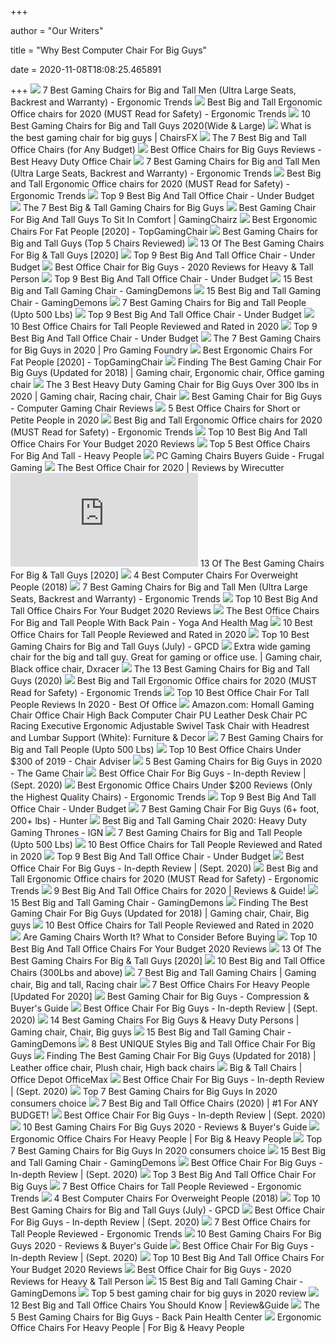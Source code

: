 +++
        
author = "Our Writers"
        
title = "Why Best Computer Chair For Big Guys"
        
date = 2020-11-08T18:08:25.465891
        
+++
[ ![](http://ergonomictrends.com/wp-content/uploads/2019/02/best-gaming-chairs-big-tall-men.jpg)](http://ergonomictrends.com/wp-content/uploads/2019/02/best-gaming-chairs-big-tall-men.jpg) 7 Best Gaming Chairs for Big and Tall Men (Ultra Large Seats, Backrest and  Warranty) - Ergonomic Trends
[ ![](http://ergonomictrends.com/wp-content/uploads/2018/06/best-big-and-tall-office-chairs.jpg)](http://ergonomictrends.com/wp-content/uploads/2018/06/best-big-and-tall-office-chairs.jpg) Best Big and Tall Ergonomic Office chairs for 2020 (MUST Read for Safety) -  Ergonomic Trends
[ ![](https://www.pcguide.com/wp-content/uploads/2019/05/best-gaming-chair-for-big-guys-1200x675.jpg)](https://www.pcguide.com/wp-content/uploads/2019/05/best-gaming-chair-for-big-guys-1200x675.jpg) 10 Best Gaming Chairs for Big and Tall Guys 2020(Wide & Large)
[ ![](https://chairsfx.com/wp-content/uploads/2020/03/best-400-lbs-gaming-chairs.jpg)](https://chairsfx.com/wp-content/uploads/2020/03/best-400-lbs-gaming-chairs.jpg) What is the best gaming chair for big guys | ChairsFX
[ ![](https://techguided.com/wp-content/uploads/2018/08/best-big-and-tall-office-chairs.jpg)](https://techguided.com/wp-content/uploads/2018/08/best-big-and-tall-office-chairs.jpg) The 7 Best Big and Tall Office Chairs (for Any Budget)
[ ![](https://www.heavyduty.life/wp-content/uploads/2019/02/Flash-Furniture-HERCULES-Series-Big-Tall-500-lb.-Rated-Black-Leather-Executive-Swivel-Chair-with-Extra-Wide-Seat.jpg)](https://www.heavyduty.life/wp-content/uploads/2019/02/Flash-Furniture-HERCULES-Series-Big-Tall-500-lb.-Rated-Black-Leather-Executive-Swivel-Chair-with-Extra-Wide-Seat.jpg) Best Office Chairs for Big Guys Reviews - Best Heavy Duty Office Chair
[ ![](http://ergonomictrends.com/wp-content/uploads/2020/05/anda-seat-kaiser-chair-review-amz.jpg)](http://ergonomictrends.com/wp-content/uploads/2020/05/anda-seat-kaiser-chair-review-amz.jpg) 7 Best Gaming Chairs for Big and Tall Men (Ultra Large Seats, Backrest and  Warranty) - Ergonomic Trends
[ ![](http://ergonomictrends.com/wp-content/uploads/2018/06/Reficcer-High-Back-Chair-review.jpg)](http://ergonomictrends.com/wp-content/uploads/2018/06/Reficcer-High-Back-Chair-review.jpg) Best Big and Tall Ergonomic Office chairs for 2020 (MUST Read for Safety) -  Ergonomic Trends
[ ![](https://officechairjudge.com/wp-content/uploads/2017/09/BestMassage-High-Back-Big-and-Tall-Office-Chair.jpg?x61104)](https://officechairjudge.com/wp-content/uploads/2017/09/BestMassage-High-Back-Big-and-Tall-Office-Chair.jpg?x61104) Top 9 Best Big And Tall Office Chair - Under Budget
[ ![](https://techguided.com/wp-content/uploads/2019/09/Best-Big-Tall-Gaming-Chairs-for-Big-Guys.jpg)](https://techguided.com/wp-content/uploads/2019/09/Best-Big-Tall-Gaming-Chairs-for-Big-Guys.jpg) The 7 Best Big & Tall Gaming Chairs for Big Guys
[ ![](https://www.gamingchairz.com/wp-content/uploads/2018/11/gaming-chairs-243_363.jpg)](https://www.gamingchairz.com/wp-content/uploads/2018/11/gaming-chairs-243_363.jpg) Best Gaming Chair For Big And Tall Guys To Sit In Comfort | GamingChairz
[ ![](https://images-na.ssl-images-amazon.com/images/I/417PiAiE5bL.jpg)](https://images-na.ssl-images-amazon.com/images/I/417PiAiE5bL.jpg) Best Ergonomic Chairs For Fat People [2020] - TopGamingChair
[ ![](https://www.gentlery.com/wp-content/uploads/2017/06/4.jpg)](https://www.gentlery.com/wp-content/uploads/2017/06/4.jpg) Best Gaming Chairs for Big and Tall Guys (Top 5 Chairs Reviewed)
[ ![](https://www.toolsofmen.com/wp-content/uploads/2017/06/best-gaming-chairs-for-big-and-tall-guys.jpg)](https://www.toolsofmen.com/wp-content/uploads/2017/06/best-gaming-chairs-for-big-and-tall-guys.jpg) 13 Of The Best Gaming Chairs For Big & Tall Guys [2020]
[ ![](https://officechairjudge.com/wp-content/uploads/2019/06/YAMASORO-Ergonomic-Executive-Office-Chair-Black.jpg?x61104)](https://officechairjudge.com/wp-content/uploads/2019/06/YAMASORO-Ergonomic-Executive-Office-Chair-Black.jpg?x61104) Top 9 Best Big And Tall Office Chair - Under Budget
[ ![](https://bestratedofficechair.com/wp-content/uploads/2019/01/gaming-chair-for-big-guys-e1564715081266-219x300.jpg)](https://bestratedofficechair.com/wp-content/uploads/2019/01/gaming-chair-for-big-guys-e1564715081266-219x300.jpg) Best Office Chair for Big Guys - 2020 Reviews for Heavy & Tall Person
[ ![](https://officechairjudge.com/wp-content/uploads/2017/09/KILLABEE-Big-and-Tall-400lb-Memory-Foam-Gaming-Chair.jpg?x61104)](https://officechairjudge.com/wp-content/uploads/2017/09/KILLABEE-Big-and-Tall-400lb-Memory-Foam-Gaming-Chair.jpg?x61104) Top 9 Best Big And Tall Office Chair - Under Budget
[ ![](https://gamingdemons.com/wp-content/uploads/2019/03/15-Best-Gaming-Chairs-for-Big-Guys-Review-and-Buying-Guide.jpg)](https://gamingdemons.com/wp-content/uploads/2019/03/15-Best-Gaming-Chairs-for-Big-Guys-Review-and-Buying-Guide.jpg) 15 Best Big and Tall Gaming Chair - GamingDemons
[ ![](https://gamingdemons.com/wp-content/uploads/2018/04/Ficmax-Ergonomic-High-back-Large-Size-Office-Desk-Chair-Swivel-Black-PC-Gaming-Chair-with-Lumbar-Massage-Support-and-Retractible-Footrest.jpg)](https://gamingdemons.com/wp-content/uploads/2018/04/Ficmax-Ergonomic-High-back-Large-Size-Office-Desk-Chair-Swivel-Black-PC-Gaming-Chair-with-Lumbar-Massage-Support-and-Retractible-Footrest.jpg) 15 Best Big and Tall Gaming Chair - GamingDemons
[ ![](https://cdn.shopify.com/s/files/1/1640/2231/files/turntable_2020_OM_pu_stealth_2-min.jpg)](https://cdn.shopify.com/s/files/1/1640/2231/files/turntable_2020_OM_pu_stealth_2-min.jpg) 7 Best Gaming Chairs for Big and Tall People (Upto 500 Lbs)
[ ![](https://officechairjudge.com/wp-content/uploads/2017/09/Sadie-Big-and-Tall-Office-Computer-Chair.jpg?x61104)](https://officechairjudge.com/wp-content/uploads/2017/09/Sadie-Big-and-Tall-Office-Computer-Chair.jpg?x61104) Top 9 Best Big And Tall Office Chair - Under Budget
[ ![](https://www.theworkbuzz.com/wp-content/uploads/2020/02/best-office-chairs-for-tall-people.jpg)](https://www.theworkbuzz.com/wp-content/uploads/2020/02/best-office-chairs-for-tall-people.jpg) 10 Best Office Chairs for Tall People Reviewed and Rated in 2020
[ ![](https://officechairjudge.com/wp-content/uploads/2019/06/La-Z-Boy-Delano-Big-Tall-Executive-Bonded-Leather-Office-Chair.jpg?x61104)](https://officechairjudge.com/wp-content/uploads/2019/06/La-Z-Boy-Delano-Big-Tall-Executive-Bonded-Leather-Office-Chair.jpg?x61104) Top 9 Best Big And Tall Office Chair - Under Budget
[ ![](https://pgfoundry.org/wp-content/uploads/2020/09/Gaming-Chair-For-Big-Guys.jpg)](https://pgfoundry.org/wp-content/uploads/2020/09/Gaming-Chair-For-Big-Guys.jpg) The 7 Best Gaming Chairs for Big Guys in 2020 | Pro Gaming Foundry
[ ![](https://topgamingchair.com/wp-content/uploads/2019/02/x_seating_office-desk-chairs_leap-plus-chair_reference.png)](https://topgamingchair.com/wp-content/uploads/2019/02/x_seating_office-desk-chairs_leap-plus-chair_reference.png) Best Ergonomic Chairs For Fat People [2020] - TopGamingChair
[ ![](https://i.pinimg.com/originals/90/93/d2/9093d259154cc9a92740679b31c01942.png)](https://i.pinimg.com/originals/90/93/d2/9093d259154cc9a92740679b31c01942.png) Finding The Best Gaming Chair For Big Guys (Updated for 2018) | Gaming chair,  Ergonomic chair, Office gaming chair
[ ![](https://i.pinimg.com/originals/49/5d/ce/495dcebc6625d5b5d2f0bc6ae145ee65.jpg)](https://i.pinimg.com/originals/49/5d/ce/495dcebc6625d5b5d2f0bc6ae145ee65.jpg) The 3 Best Heavy Duty Gaming Chair for Big Guys Over 300 lbs in 2020 |  Gaming chair, Racing chair, Chair
[ ![](https://www.heavyduty.life/wp-content/uploads/2019/02/Best-Gaming-Chair-for-Big-Guys-Computer-Gaming-Chair-Reviews.jpg)](https://www.heavyduty.life/wp-content/uploads/2019/02/Best-Gaming-Chair-for-Big-Guys-Computer-Gaming-Chair-Reviews.jpg) Best Gaming Chair for Big Guys - Computer Gaming Chair Reviews
[ ![](https://www.btod.com/blog/wp-content/uploads/2020/01/best-office-chairs-small-petite-blog-header.jpg)](https://www.btod.com/blog/wp-content/uploads/2020/01/best-office-chairs-small-petite-blog-header.jpg) 5 Best Office Chairs for Short or Petite People in 2020
[ ![](http://ergonomictrends.com/wp-content/uploads/2018/06/YAMASORO-Ergonomic-High-Back-Chair-review.jpg)](http://ergonomictrends.com/wp-content/uploads/2018/06/YAMASORO-Ergonomic-High-Back-Chair-review.jpg) Best Big and Tall Ergonomic Office chairs for 2020 (MUST Read for Safety) -  Ergonomic Trends
[ ![](https://images-na.ssl-images-amazon.com/images/I/91HWR56Yf0L._SL500_.jpg)](https://images-na.ssl-images-amazon.com/images/I/91HWR56Yf0L._SL500_.jpg) Top 10 Best Big And Tall Office Chairs For Your Budget 2020 Reviews
[ ![](https://removeandreplace.com/wp-content/uploads/2015/08/Boss-B991-CP-Heavy-Duty-Double-Plush-Caressoftplus-Chair-350-Pound.jpg)](https://removeandreplace.com/wp-content/uploads/2015/08/Boss-B991-CP-Heavy-Duty-Double-Plush-Caressoftplus-Chair-350-Pound.jpg) Top 5 Best Office Chairs For Big And Tall - Heavy People
[ ![](https://www.frugalgaming.org/wp-content/uploads/2016/12/Denville-Bonded-Leather-Big-and-Tall-Manager.jpg)](https://www.frugalgaming.org/wp-content/uploads/2016/12/Denville-Bonded-Leather-Big-and-Tall-Manager.jpg) PC Gaming Chairs Buyers Guide - Frugal Gaming
[ ![](https://cdn.thewirecutter.com/wp-content/media/2020/09/officechairs-2048px-9607.jpg?auto=webp&crop=1.91:1&width=1200)](https://cdn.thewirecutter.com/wp-content/media/2020/09/officechairs-2048px-9607.jpg?auto=webp&crop=1.91:1&width=1200) The Best Office Chair for 2020 | Reviews by Wirecutter
[ ![](https://www.toolsofmen.com/wp-content/plugins/aawp/public/image.php?url=aHR0cHM6Ly9tLm1lZGlhLWFtYXpvbi5jb20vaW1hZ2VzL0kvNDEzQ1JxdkxPZUwuanBn)](https://www.toolsofmen.com/wp-content/plugins/aawp/public/image.php?url=aHR0cHM6Ly9tLm1lZGlhLWFtYXpvbi5jb20vaW1hZ2VzL0kvNDEzQ1JxdkxPZUwuanBn) 13 Of The Best Gaming Chairs For Big & Tall Guys [2020]
[ ![](https://www.officemator.com/wp-content/uploads/2018/07/flash-furniture-hercules-review.jpg)](https://www.officemator.com/wp-content/uploads/2018/07/flash-furniture-hercules-review.jpg)  4 Best Computer Chairs For Overweight People (2018)
[ ![](http://ergonomictrends.com/wp-content/uploads/2020/02/killabee-reclining-gaming-chair-review.jpg)](http://ergonomictrends.com/wp-content/uploads/2020/02/killabee-reclining-gaming-chair-review.jpg) 7 Best Gaming Chairs for Big and Tall Men (Ultra Large Seats, Backrest and  Warranty) - Ergonomic Trends
[ ![](https://images-na.ssl-images-amazon.com/images/I/917dURrmIyL._SL500_.jpg)](https://images-na.ssl-images-amazon.com/images/I/917dURrmIyL._SL500_.jpg) Top 10 Best Big And Tall Office Chairs For Your Budget 2020 Reviews
[ ![](https://www.yogaandhealthmag.co.uk/wp-content/uploads/2020/01/Best-Big-and-Tall-Office-Chair.jpg)](https://www.yogaandhealthmag.co.uk/wp-content/uploads/2020/01/Best-Big-and-Tall-Office-Chair.jpg) The Best Office Chairs For Big and Tall People With Back Pain - Yoga And  Health Mag
[ ![](https://www.theworkbuzz.com/wp-content/uploads/2020/02/berlman-ergonomic-high-back-mesh-office-chairs.jpg)](https://www.theworkbuzz.com/wp-content/uploads/2020/02/berlman-ergonomic-high-back-mesh-office-chairs.jpg) 10 Best Office Chairs for Tall People Reviewed and Rated in 2020
[ ![](https://gamingpcdesks.com/wp-content/uploads/2020/07/Featured-Image-1.jpg)](https://gamingpcdesks.com/wp-content/uploads/2020/07/Featured-Image-1.jpg) Top 10 Best Gaming Chairs for Big and Tall Guys (July) - GPCD
[ ![](https://i.pinimg.com/originals/e9/38/0e/e9380e5a0d9c79b371be5ecbdfb14a32.jpg)](https://i.pinimg.com/originals/e9/38/0e/e9380e5a0d9c79b371be5ecbdfb14a32.jpg) Extra wide gaming chair for the big and tall guy. Great for gaming or office  use. | Gaming chair, Black office chair, Dxracer
[ ![](https://chairinsights.com/wp-content/uploads/2020/01/Best-Big-and-Tall-Gaming-Chairs.jpg)](https://chairinsights.com/wp-content/uploads/2020/01/Best-Big-and-Tall-Gaming-Chairs.jpg) The 13 Best Gaming Chairs for Big and Tall Guys (2020)
[ ![](http://ergonomictrends.com/wp-content/uploads/2018/06/Flash-Furniture-HERCULES-Reception-Chair-review.jpg)](http://ergonomictrends.com/wp-content/uploads/2018/06/Flash-Furniture-HERCULES-Reception-Chair-review.jpg) Best Big and Tall Ergonomic Office chairs for 2020 (MUST Read for Safety) -  Ergonomic Trends
[ ![](https://ws-na.amazon-adsystem.com/widgets/q?_encoding=UTF8&ASIN=B07Q48H53D&Format=_SL500_&ID=AsinImage&MarketPlace=US&ServiceVersion=20070822&WS=1&tag=office0889-20&language=en_US)](https://ws-na.amazon-adsystem.com/widgets/q?_encoding=UTF8&ASIN=B07Q48H53D&Format=_SL500_&ID=AsinImage&MarketPlace=US&ServiceVersion=20070822&WS=1&tag=office0889-20&language=en_US) Top 10 Best Office Chair For Tall People Reviews In 2020 - Best Of Office
[ ![](https://m.media-amazon.com/images/I/61HEqHMkRhL._AC_SS350_.jpg)](https://m.media-amazon.com/images/I/61HEqHMkRhL._AC_SS350_.jpg) Amazon.com: Homall Gaming Chair Office Chair High Back Computer Chair PU  Leather Desk Chair PC Racing Executive Ergonomic Adjustable Swivel Task  Chair with Headrest and Lumbar Support (White): Furniture & Decor
[ ![](https://ws-na.amazon-adsystem.com/widgets/q?_encoding=UTF8&ASIN=B07R4LLQDD&Format=_SL250_&ID=AsinImage&MarketPlace=US&ServiceVersion=20070822&WS=1&tag=fadingred-20&language=en_US)](https://ws-na.amazon-adsystem.com/widgets/q?_encoding=UTF8&ASIN=B07R4LLQDD&Format=_SL250_&ID=AsinImage&MarketPlace=US&ServiceVersion=20070822&WS=1&tag=fadingred-20&language=en_US) 7 Best Gaming Chairs for Big and Tall People (Upto 500 Lbs)
[ ![](https://www.chairadviser.com/wp-content/uploads/2017/08/Flash-Furniture-Hercules-Office-Chair-for-Big-and-Tall-Guys.jpg)](https://www.chairadviser.com/wp-content/uploads/2017/08/Flash-Furniture-Hercules-Office-Chair-for-Big-and-Tall-Guys.jpg) Top 10 Best Office Chairs Under $300 of 2019 - Chair Adviser
[ ![](https://m.media-amazon.com/images/I/41jultvqVgL.jpg)](https://m.media-amazon.com/images/I/41jultvqVgL.jpg) 5 Best Gaming Chairs for Big Guys in 2020 - The Game Chair
[ ![](https://pickadvisor.org/wp-content/uploads/2019/12/Best-Office-Chairs-For-Big-Guys-4.jpg)](https://pickadvisor.org/wp-content/uploads/2019/12/Best-Office-Chairs-For-Big-Guys-4.jpg) Best Office Chair For Big Guys - In-depth Review | (Sept. 2020)
[ ![](http://ergonomictrends.com/wp-content/uploads/2018/01/best-ergonomic-office-chairs-under-200.png)](http://ergonomictrends.com/wp-content/uploads/2018/01/best-ergonomic-office-chairs-under-200.png) Best Ergonomic Office Chairs Under $200 Reviews (Only the Highest Quality  Chairs) - Ergonomic Trends
[ ![](https://officechairjudge.com/wp-content/uploads/2017/09/AmazonBasics-Big-Tall-Executive-Office-Chair.jpg?x61104)](https://officechairjudge.com/wp-content/uploads/2017/09/AmazonBasics-Big-Tall-Executive-Office-Chair.jpg?x61104) Top 9 Best Big And Tall Office Chair - Under Budget
[ ![](https://gamingchairshunter.com/wp-content/uploads/very-tall-guys-sitting-on-autofull-gaming-big-and-tall-gaming-chair.jpg)](https://gamingchairshunter.com/wp-content/uploads/very-tall-guys-sitting-on-autofull-gaming-big-and-tall-gaming-chair.jpg) 7 Best Gaming Chair For Big Guys (6+ foot, 200+ lbs) - Hunter
[ ![](https://assets1.ignimgs.com/2018/07/17/chairs-1280-1531848348506.jpg)](https://assets1.ignimgs.com/2018/07/17/chairs-1280-1531848348506.jpg) Best Big and Tall Gaming Chair 2020: Heavy Duty Gaming Thrones - IGN
[ ![](https://m.media-amazon.com/images/I/41PK499s2OL.jpg)](https://m.media-amazon.com/images/I/41PK499s2OL.jpg) 7 Best Gaming Chairs for Big and Tall People (Upto 500 Lbs)
[ ![](https://www.theworkbuzz.com/wp-content/uploads/2020/02/best-computer-chair-for-tall-person.jpg)](https://www.theworkbuzz.com/wp-content/uploads/2020/02/best-computer-chair-for-tall-person.jpg) 10 Best Office Chairs for Tall People Reviewed and Rated in 2020
[ ![](https://officechairjudge.com/wp-content/uploads/2017/09/best_big_and_tall_office_chair_featured.jpg)](https://officechairjudge.com/wp-content/uploads/2017/09/best_big_and_tall_office_chair_featured.jpg) Top 9 Best Big And Tall Office Chair - Under Budget
[ ![](https://pickadvisor.org/wp-content/uploads/2019/12/Best-Office-Chairs-For-Big-Guys-1024x768.jpg)](https://pickadvisor.org/wp-content/uploads/2019/12/Best-Office-Chairs-For-Big-Guys-1024x768.jpg) Best Office Chair For Big Guys - In-depth Review | (Sept. 2020)
[ ![](http://ergonomictrends.com/wp-content/uploads/2018/06/Sadie-Big-Tall-Office-Chair-review.jpg)](http://ergonomictrends.com/wp-content/uploads/2018/06/Sadie-Big-Tall-Office-Chair-review.jpg) Best Big and Tall Ergonomic Office chairs for 2020 (MUST Read for Safety) -  Ergonomic Trends
[ ![](https://www.leaphomeward.com/wp-content/uploads/2019/11/HM-Aeron.jpg)](https://www.leaphomeward.com/wp-content/uploads/2019/11/HM-Aeron.jpg) 9 Best Big And Tall Office Chairs for 2020 | Reviews & Guide!
[ ![](https://gamingdemons.com/wp-content/uploads/2018/11/ELECWISH-VIDEO-GAMING-CHAIR-1024x1024.jpg)](https://gamingdemons.com/wp-content/uploads/2018/11/ELECWISH-VIDEO-GAMING-CHAIR-1024x1024.jpg) 15 Best Big and Tall Gaming Chair - GamingDemons
[ ![](https://i.pinimg.com/originals/4d/77/51/4d7751538df620e9d1d71d02228dfd87.png)](https://i.pinimg.com/originals/4d/77/51/4d7751538df620e9d1d71d02228dfd87.png) Finding The Best Gaming Chair For Big Guys (Updated for 2018) | Gaming chair,  Chair, Big guys
[ ![](https://www.theworkbuzz.com/wp-content/uploads/2020/02/la-z-boy-delano-tall-executive-office-chairs.jpg)](https://www.theworkbuzz.com/wp-content/uploads/2020/02/la-z-boy-delano-tall-executive-office-chairs.jpg) 10 Best Office Chairs for Tall People Reviewed and Rated in 2020
[ ![](https://i.ytimg.com/vi/G7MTlS4aJTo/maxresdefault.jpg)](https://i.ytimg.com/vi/G7MTlS4aJTo/maxresdefault.jpg) Are Gaming Chairs Worth It? What to Consider Before Buying
[ ![](https://images-na.ssl-images-amazon.com/images/I/81TL0rA8c4L._SL500_.jpg)](https://images-na.ssl-images-amazon.com/images/I/81TL0rA8c4L._SL500_.jpg) Top 10 Best Big And Tall Office Chairs For Your Budget 2020 Reviews
[ ![](https://www.toolsofmen.com/wp-content/uploads/2020/04/Aeron-Task-Chair.jpg)](https://www.toolsofmen.com/wp-content/uploads/2020/04/Aeron-Task-Chair.jpg) 13 Of The Best Gaming Chairs For Big & Tall Guys [2020]
[ ![](https://ws-na.amazon-adsystem.com/widgets/q?_encoding=UTF8&ASIN=B07FM66MSY&Format=_SL250_&ID=AsinImage&MarketPlace=US&ServiceVersion=20070822&WS=1&tag=fadingred-20&language=en_US)](https://ws-na.amazon-adsystem.com/widgets/q?_encoding=UTF8&ASIN=B07FM66MSY&Format=_SL250_&ID=AsinImage&MarketPlace=US&ServiceVersion=20070822&WS=1&tag=fadingred-20&language=en_US) 10 Best Big and Tall Office Chairs (300Lbs and above)
[ ![](https://i.pinimg.com/736x/67/7d/60/677d603c8a5b6b42472920a2fdf00d59.jpg)](https://i.pinimg.com/736x/67/7d/60/677d603c8a5b6b42472920a2fdf00d59.jpg) 7 Best Big and Tall Gaming Chairs | Gaming chair, Big and tall, Racing chair
[ ![](https://chairthrone.com/wp-content/uploads/2020/09/Office-Chair-for-Heavy-People.jpg)](https://chairthrone.com/wp-content/uploads/2020/09/Office-Chair-for-Heavy-People.jpg) 7 Best Office Chairs For Heavy People [Updated For 2020] 
[ ![](https://saimdeals.com/wp-content/uploads/2020/03/Best-Gaming-Chair-for-Big-Guys-2.jpg)](https://saimdeals.com/wp-content/uploads/2020/03/Best-Gaming-Chair-for-Big-Guys-2.jpg) Best Gaming Chair for Big Guys - Compression & Buyer's Guide
[ ![](https://pickadvisor.org/wp-content/uploads/2019/12/Best-Office-Chairs-For-Big-Guys-2-1024x683.jpg)](https://pickadvisor.org/wp-content/uploads/2019/12/Best-Office-Chairs-For-Big-Guys-2-1024x683.jpg) Best Office Chair For Big Guys - In-depth Review | (Sept. 2020)
[ ![](https://i.pinimg.com/originals/e3/0e/99/e30e99290226a9a41dd4a389e41a436a.png)](https://i.pinimg.com/originals/e3/0e/99/e30e99290226a9a41dd4a389e41a436a.png) 14 Best Gaming Chairs For Big Guys & Heavy Duty Persons | Gaming chair,  Chair, Big guys
[ ![](https://gamingdemons.com/wp-content/uploads/2018/04/Anda-Seat-Viper-Series-Executive-PVC-Leather-Gaming-ChairLarge-Size-High-back-Recliner-Office-Racing-Chair.jpg)](https://gamingdemons.com/wp-content/uploads/2018/04/Anda-Seat-Viper-Series-Executive-PVC-Leather-Gaming-ChairLarge-Size-High-back-Recliner-Office-Racing-Chair.jpg) 15 Best Big and Tall Gaming Chair - GamingDemons
[ ![](https://improveoffice.com/wp-content/uploads/2019/04/La-Z-Boy-Delano-Big-Tall-Executive-Bonded-Leather-Office-Chairs.jpg)](https://improveoffice.com/wp-content/uploads/2019/04/La-Z-Boy-Delano-Big-Tall-Executive-Bonded-Leather-Office-Chairs.jpg) 8 Best UNIQUE Styles Big and Tall Office Chair For Big Guys
[ ![](https://i.pinimg.com/originals/71/7a/74/717a74db32641b5473aea1f6c696f59a.jpg)](https://i.pinimg.com/originals/71/7a/74/717a74db32641b5473aea1f6c696f59a.jpg) Finding The Best Gaming Chair For Big Guys (Updated for 2018) | Leather office  chair, Plush chair, High back chairs
[ ![](https://media.officedepot.com/images/t_search,f_auto/products/304574/Serta-Smart-Layers-Jennings-Big-And)](https://media.officedepot.com/images/t_search,f_auto/products/304574/Serta-Smart-Layers-Jennings-Big-And) Big & Tall Chairs | Office Depot OfficeMax
[ ![](https://pickadvisor.org/wp-content/uploads/2019/12/REFICCER-600x600.jpg)](https://pickadvisor.org/wp-content/uploads/2019/12/REFICCER-600x600.jpg) Best Office Chair For Big Guys - In-depth Review | (Sept. 2020)
[ ![](https://furniturescollection.com/wp-content/uploads/2019/04/The-Best-Gaming-Chairs-For-Big-Guys.jpg)](https://furniturescollection.com/wp-content/uploads/2019/04/The-Best-Gaming-Chairs-For-Big-Guys.jpg) Top 7 Best Gaming Chairs for Big Guys In 2020 consumers choice
[ ![](https://www.wellnessgrit.com/wp-content/uploads/2019/05/Office-Chair-And-Man-245x300.jpg)](https://www.wellnessgrit.com/wp-content/uploads/2019/05/Office-Chair-And-Man-245x300.jpg) 7 Best Big and Tall Office Chairs (2020) | #1 For ANY BUDGET!
[ ![](https://pickadvisor.org/wp-content/uploads/2019/12/SONGMICS-1-600x600.jpg)](https://pickadvisor.org/wp-content/uploads/2019/12/SONGMICS-1-600x600.jpg) Best Office Chair For Big Guys - In-depth Review | (Sept. 2020)
[ ![](https://10bolt.com/wp-content/uploads/2018/12/10bolt-16.jpg)](https://10bolt.com/wp-content/uploads/2018/12/10bolt-16.jpg) 10 Best Gaming Chairs For Big Guys 2020 - Reviews & Buyer's Guide
[ ![](https://images-na.ssl-images-amazon.com/images/I/61R%2BQNdBTmL._AC_SL1010_.jpg)](https://images-na.ssl-images-amazon.com/images/I/61R%2BQNdBTmL._AC_SL1010_.jpg) Ergonomic Office Chairs For Heavy People | For Big & Heavy People
[ ![](https://furniturescollection.com/wp-content/uploads/2019/04/Best-Gaming-Chairs-For-Big-Guys.jpg)](https://furniturescollection.com/wp-content/uploads/2019/04/Best-Gaming-Chairs-For-Big-Guys.jpg) Top 7 Best Gaming Chairs for Big Guys In 2020 consumers choice
[ ![](https://gamingdemons.com/wp-content/uploads/2018/04/HAPPYGAME-Racing-Style-Gaming-Chair-Adjustable-Tilt-Swivel-and-2-D-Arms-Ergonomic-High-back-Leather-Executive-Computer-Office-Chair-with-Lumbar-Support.jpg)](https://gamingdemons.com/wp-content/uploads/2018/04/HAPPYGAME-Racing-Style-Gaming-Chair-Adjustable-Tilt-Swivel-and-2-D-Arms-Ergonomic-High-back-Leather-Executive-Computer-Office-Chair-with-Lumbar-Support.jpg) 15 Best Big and Tall Gaming Chair - GamingDemons
[ ![](https://pickadvisor.org/wp-content/uploads/2019/12/SMUGDESK-1432-1-600x600.jpg)](https://pickadvisor.org/wp-content/uploads/2019/12/SMUGDESK-1432-1-600x600.jpg) Best Office Chair For Big Guys - In-depth Review | (Sept. 2020)
[ ![](https://555reviews.com/wp-content/uploads/2020/09/Best-Big-And-Tall-Office-Chair.jpg)](https://555reviews.com/wp-content/uploads/2020/09/Best-Big-And-Tall-Office-Chair.jpg) Top 3 Best Big And Tall Office Chair For Big Guys
[ ![](http://ergonomictrends.com/wp-content/uploads/2020/06/best-office-chairs-for-tall-people.jpg)](http://ergonomictrends.com/wp-content/uploads/2020/06/best-office-chairs-for-tall-people.jpg) 7 Best Office Chairs for Tall People Reviewed - Ergonomic Trends
[ ![](https://www.officemator.com/wp-content/uploads/2018/07/dxracer-sentinel-tank-king.jpg)](https://www.officemator.com/wp-content/uploads/2018/07/dxracer-sentinel-tank-king.jpg)  4 Best Computer Chairs For Overweight People (2018)
[ ![](https://gamingpcdesks.com/wp-content/uploads/2020/07/Blue-Whale-Big-and-Tall-Gaming-Chair-with-Massage-Lumbar-Support-1-974x1024.jpg)](https://gamingpcdesks.com/wp-content/uploads/2020/07/Blue-Whale-Big-and-Tall-Gaming-Chair-with-Massage-Lumbar-Support-1-974x1024.jpg) Top 10 Best Gaming Chairs for Big and Tall Guys (July) - GPCD
[ ![](https://pickadvisor.org/wp-content/uploads/2019/12/Best-Office-Chairs-For-Big-Guys-5-1024x1024.jpeg)](https://pickadvisor.org/wp-content/uploads/2019/12/Best-Office-Chairs-For-Big-Guys-5-1024x1024.jpeg) Best Office Chair For Big Guys - In-depth Review | (Sept. 2020)
[ ![](http://ergonomictrends.com/wp-content/uploads/2019/06/calculate-seat-depth.jpg)](http://ergonomictrends.com/wp-content/uploads/2019/06/calculate-seat-depth.jpg) 7 Best Office Chairs for Tall People Reviewed - Ergonomic Trends
[ ![](http://10bolt.com/wp-content/uploads/2018/05/Best-Gaming-Chairs-For-Big-Guys.png)](http://10bolt.com/wp-content/uploads/2018/05/Best-Gaming-Chairs-For-Big-Guys.png) 10 Best Gaming Chairs For Big Guys 2020 - Reviews & Buyer's Guide
[ ![](https://pickadvisor.org/wp-content/uploads/2019/12/Serta-43506-3-600x600.jpg)](https://pickadvisor.org/wp-content/uploads/2019/12/Serta-43506-3-600x600.jpg) Best Office Chair For Big Guys - In-depth Review | (Sept. 2020)
[ ![](http://gameslearningsociety.org/wp-content/uploads/2019/07/tall-office-chairs.jpg)](http://gameslearningsociety.org/wp-content/uploads/2019/07/tall-office-chairs.jpg) Top 10 Best Big And Tall Office Chairs For Your Budget 2020 Reviews
[ ![](https://bestratedofficechair.com/wp-content/uploads/2019/01/450-lbs-limit-drafting-chair-300x300.jpg)](https://bestratedofficechair.com/wp-content/uploads/2019/01/450-lbs-limit-drafting-chair-300x300.jpg) Best Office Chair for Big Guys - 2020 Reviews for Heavy & Tall Person
[ ![](https://gamingdemons.com/wp-content/uploads/2018/04/OPSEAT-Master-Series-2018-PC-Gaming-Chair-Racing-Seat-Computer-Gaming-Desk-Office-Chair-Yellow.jpg)](https://gamingdemons.com/wp-content/uploads/2018/04/OPSEAT-Master-Series-2018-PC-Gaming-Chair-Racing-Seat-Computer-Gaming-Desk-Office-Chair-Yellow.jpg) 15 Best Big and Tall Gaming Chair - GamingDemons
[ ![](https://topportalreview.com/wp-content/uploads/2018/12/Office-Chair-Gaming-Chair-Ergonomic-Swivel-Chair-High-Back-Racing-Chair-with-Footrest-Lumbar-Support-and-Headrest-348x240.jpg)](https://topportalreview.com/wp-content/uploads/2018/12/Office-Chair-Gaming-Chair-Ergonomic-Swivel-Chair-High-Back-Racing-Chair-with-Footrest-Lumbar-Support-and-Headrest-348x240.jpg) Top 5 best gaming chair for big guys in 2020 review
[ ![](https://bestratedofficechair.com/wp-content/uploads/2019/06/proper-sitting-postures.jpg)](https://bestratedofficechair.com/wp-content/uploads/2019/06/proper-sitting-postures.jpg) 12 Best Big and Tall Office Chairs You Should Know | Review&Guide
[ ![](https://www.backpainhc.com/wp-content/uploads/2017/07/Homall-Executive-Swivel-Leather-Gaming-Chair.jpg)](https://www.backpainhc.com/wp-content/uploads/2017/07/Homall-Executive-Swivel-Leather-Gaming-Chair.jpg) The 5 Best Gaming Chairs for Big Guys - Back Pain Health Center
[ ![](https://forbigandheavypeople.com/wp-content/uploads/2018/06/Big-Tall-Office-chair-400-LB-300x297.jpg)](https://forbigandheavypeople.com/wp-content/uploads/2018/06/Big-Tall-Office-chair-400-LB-300x297.jpg) Ergonomic Office Chairs For Heavy People | For Big & Heavy People
